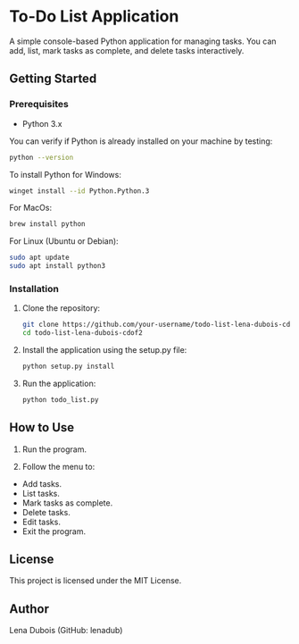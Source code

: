 # To-Do List Application

A simple console-based Python application for managing tasks. You can add, list, mark tasks as complete, and delete tasks interactively.

## Getting Started

### Prerequisites
- Python 3.x

You can verify if Python is already installed on your machine by testing:
```bash
python --version
```

To install Python for Windows:
```bash
winget install --id Python.Python.3
```

For MacOs:
```bash
brew install python
```

For Linux (Ubuntu or Debian):
```bash
sudo apt update
sudo apt install python3
```

### Installation
1. Clone the repository:
   ```bash
   git clone https://github.com/your-username/todo-list-lena-dubois-cdof2.git
   cd todo-list-lena-dubois-cdof2
   ```
2. Install the application using the setup.py file:
   ```bash
   python setup.py install
   ```
3. Run the application:
   ```bash
   python todo_list.py
   ```
## How to Use
1. Run the program.

2. Follow the menu to:

* Add tasks.
* List tasks.
* Mark tasks as complete.
* Delete tasks.
* Edit tasks.
* Exit the program.

## License
This project is licensed under the MIT License.

## Author
Lena Dubois (GitHub: lenadub)

